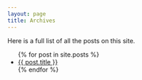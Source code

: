 ```yaml
---
layout: page
title: Archives
---
```


Here is a full list of all the posts on this site.

<ul>
  {% for post in site.posts %}
    <li>
      <a href="{{ post.url }}">{{ post.title }}</a>
    </li>
  {% endfor %}
</ul>
